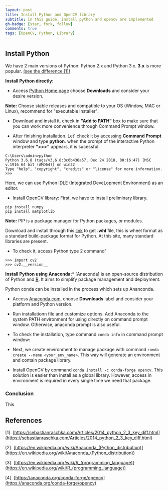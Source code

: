 ```yaml
---
layout: post
title: Install Python and OpenCV library
subtitle: In this guide, install python and opencv are implemented
gh-badge: [star, fork, follow]
comments: true
tags: [OpenCV, Python, Library]
---
```


## Install Python
We have 2 main versions of Python: Python 2.x and Python 3.x. **3.x** is more popular.
[(see the difference [1])](https://sebastianraschka.com/Articles/2014_python_2_3_key_diff.html)

**Install Python directly:**

- Access [Python Home page](https://www.python.org/) choose **Downloads** and consider your desire version. 

**Note:** Choose stable releases and compatible to your OS (Window, MAC or Linux), recommend for "executable installer".

- Download and install it, check in **"Add to PATH"** box to make sure that you can work more convenience through Command Prompt window.

- After finishing installation. Let' check it by accessing **Command Prompt** window and type **python**. when the prompt of the interactive Python interpreter **">>>"** appears, it is sucessful.

```
C:\Users\admin>python
Python 3.6.8 (tags/v3.6.8:3c6b436a57, Dec 24 2018, 00:16:47) [MSC v.1916 64 bit (AMD64)] on win32
Type "help", "copyright", "credits" or "license" for more information.
>>>
```
Here, we can use Python IDLE (Integrated DeveLopment Environment) as an editor.

- Install OpenCV library: First, we have to install preliminary library.
```
pip install numpy
pip install matplotlib
```
**Note:** PIP is a package manager for Python packages, or modules.

Download and install through this [link](https://www.lfd.uci.edu/~gohlke/pythonlibs/) to get **.whl** file, this is wheel format as a standard build-package format for Python. At this site, many standard libraries are present.

- To check it, access Python type 2 command"
```
>>> import cv2
>>> cv2.__version__
```

**Install Python using Anaconda:***
[Anaconda] is an open-source distribution of Python and [R](https://en.wikipedia.org/wiki/R_(programming_language)). It aims to simplify package management and deployment.

Python conda can be installed in the process which sets up Ananconda.

- Access [Anaconda.com](https://www.anaconda.com/), choose **Downloads** label and consider your platform and Python version.

- Run installationn file and customize options. Add Anaconda to the system PATH environment for using directly on command prompt window. Otherwise, anaconda prompt is also useful. 

- To check the installation, type command `conda info` in command prompt window:

- Next, we create environment to manage package with command `conda create --name <your_env_name>`. This way will generate an environment and contain package library.

- Install OpenCV by command `conda install -c conda-forge opencv`. This solution is easier than install as a global library. However, access in environment is required in every single time we need that package.

### Conclusion
This

## References
[1]. [https://sebastianraschka.com/Articles/2014_python_2_3_key_diff.html](https://sebastianraschka.com/Articles/2014_python_2_3_key_diff.html)

[2]. [https://en.wikipedia.org/wiki/Anaconda_(Python_distribution)](https://en.wikipedia.org/wiki/Anaconda_(Python_distribution))

[3]. [https://en.wikipedia.org/wiki/R_(programming_language)](https://en.wikipedia.org/wiki/R_(programming_language))

[4]. [https://anaconda.org/conda-forge/opencv](https://anaconda.org/conda-forge/opencv)
